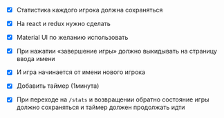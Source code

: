 - [x] Статистика каждого игрока должна сохраняться

- [x] На react и redux нужно сделать

- [x] Material UI по желанию использовать

- [x] При нажатии «завершение игры» должно выкидывать на страницу ввода имени

- [x] И игра начинается от имени нового игрока

- [x] Добавить таймер (1минута)

- [x] При переходе на `/stats` и возвращении обратно состояние игры должно сохраняться и таймер должен продолжать идти
